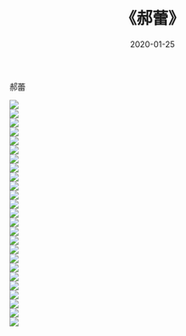 ﻿---
layout: post
title:  《郝蕾》
date:   2020-01-25
img: http://img.660000.xyz/Sharelink/壁纸/明星魅力/华人明星/郝蕾/000.jpg
categories: [美女, 清纯, 唯美]
---

郝蕾

 ![](http://img.660000.xyz/Sharelink/壁纸/明星魅力/华人明星/郝蕾/001.jpg) <br>![](http://img.660000.xyz/Sharelink/壁纸/明星魅力/华人明星/郝蕾/002.jpg) <br>![](http://img.660000.xyz/Sharelink/壁纸/明星魅力/华人明星/郝蕾/003.jpg) <br>![](http://img.660000.xyz/Sharelink/壁纸/明星魅力/华人明星/郝蕾/004.jpg) <br>![](http://img.660000.xyz/Sharelink/壁纸/明星魅力/华人明星/郝蕾/005.jpg) <br>![](http://img.660000.xyz/Sharelink/壁纸/明星魅力/华人明星/郝蕾/006.jpg) <br>![](http://img.660000.xyz/Sharelink/壁纸/明星魅力/华人明星/郝蕾/007.jpg) <br>![](http://img.660000.xyz/Sharelink/壁纸/明星魅力/华人明星/郝蕾/008.jpg) <br>![](http://img.660000.xyz/Sharelink/壁纸/明星魅力/华人明星/郝蕾/009.jpg) <br>![](http://img.660000.xyz/Sharelink/壁纸/明星魅力/华人明星/郝蕾/010.jpg) <br>![](http://img.660000.xyz/Sharelink/壁纸/明星魅力/华人明星/郝蕾/011.jpg) <br>![](http://img.660000.xyz/Sharelink/壁纸/明星魅力/华人明星/郝蕾/012.jpg) <br>![](http://img.660000.xyz/Sharelink/壁纸/明星魅力/华人明星/郝蕾/013.jpg) <br>![](http://img.660000.xyz/Sharelink/壁纸/明星魅力/华人明星/郝蕾/014.jpg) <br>![](http://img.660000.xyz/Sharelink/壁纸/明星魅力/华人明星/郝蕾/015.jpg) <br>![](http://img.660000.xyz/Sharelink/壁纸/明星魅力/华人明星/郝蕾/016.jpg) <br>![](http://img.660000.xyz/Sharelink/壁纸/明星魅力/华人明星/郝蕾/017.jpg) <br>![](http://img.660000.xyz/Sharelink/壁纸/明星魅力/华人明星/郝蕾/018.jpg) <br>![](http://img.660000.xyz/Sharelink/壁纸/明星魅力/华人明星/郝蕾/019.jpg) <br>![](http://img.660000.xyz/Sharelink/壁纸/明星魅力/华人明星/郝蕾/020.jpg) <br>![](http://img.660000.xyz/Sharelink/壁纸/明星魅力/华人明星/郝蕾/021.jpg) <br>![](http://img.660000.xyz/Sharelink/壁纸/明星魅力/华人明星/郝蕾/022.jpg) <br>![](http://img.660000.xyz/Sharelink/壁纸/明星魅力/华人明星/郝蕾/023.jpg) <br>![](http://img.660000.xyz/Sharelink/壁纸/明星魅力/华人明星/郝蕾/024.jpg) <br>![](http://img.660000.xyz/Sharelink/壁纸/明星魅力/华人明星/郝蕾/025.jpg) <br>